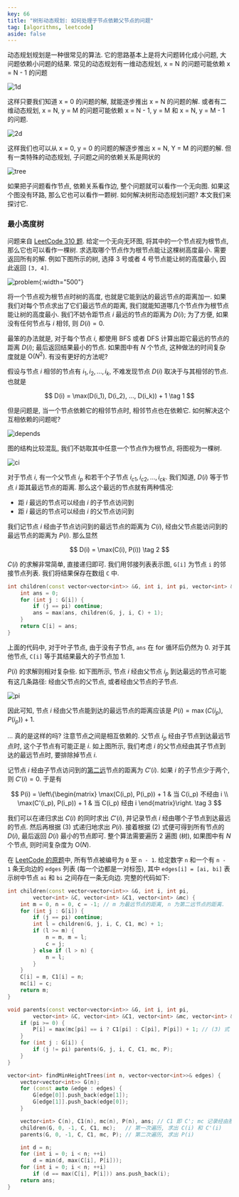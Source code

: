 ```yaml
---
key: 66
title: "树形动态规划: 如何处理子节点依赖父节点的问题"
tag: [algorithms, leetcode]
aside: false
---
```

动态规划规划是一种很常见的算法. 它的思路基本上是将大问题转化成小问题, 大问题依赖小问题的结果. 常见的动态规划有一维动态规划, x = N 的问题可能依赖 x = N - 1 的问题

![1d](/assets/images/tree-dp_1.svg)

这样只要我们知道 x = 0 的问题的解, 就能逐步推出 x = N 的问题的解. 或者有二维动态规划, x = N, y = M 的问题可能依赖 x = N - 1, y = M 和 x = N, y = M - 1 的问题.

![2d](/assets/images/tree-dp_2.svg)

这样我们也可以从 x = 0, y = 0 的问题的解逐步推出 x = N, Y = M 的问题的解. 但有一类特殊的动态规划, 子问题之间的依赖关系是网状的

![tree](/assets/images/tree-dp_3.svg)

如果把子问题看作节点, 依赖关系看作边, 整个问题就可以看作一个无向图. 如果这个图没有环路, 那么它也可以看作一颗树. 如何解决树形动态规划问题? 本文我们来探讨它.

### 最小高度树

问题来自 [LeetCode 310 题](https://leetcode-cn.com/problems/minimum-height-trees/). 给定一个无向无环图, 将其中的一个节点视为根节点, 那么它也可以看作一棵树. 求选取哪个节点作为根节点能让这棵树高度最小. 需要返回所有的解. 例如下图所示的树, 选择 3 号或者 4 号节点能让树的高度最小, 因此返回 `[3, 4]`.

![problem](/assets/images/tree-dp_4.jpeg){:width="500"}

将一个节点视为根节点时树的高度, 也就是它能到达的最远节点的距离加一. 如果我们对每个节点求出了它们最远节点的距离, 我们就能知道哪几个节点作为根节点能让树的高度最小. 我们不妨令距节点 $i$ 最远的节点的距离为 $D(i)$; 为了方便, 如果没有任何节点与 $i$ 相邻, 则 $D(i) = 0$.

最笨的办法就是, 对于每个节点 $i$, 都使用 BFS 或者 DFS 计算出距它最远的节点的距离 $D(i)$; 最后返回结果最小的节点. 如果图中有 $N$ 个节点, 这种做法的时间复杂度就是 $\mathrm{O}(N^2)$. 有没有更好的方法呢?

假设与节点 $i$ 相邻的节点有 $i_1, i_2, ..., i_k$, 不难发现节点 $D(i)$ 取决于与其相邻的节点. 也就是

$$
D(i) = \max(D(i_1), D(i_2), ..., D(i_k)) + 1 \tag 1
$$

但是问题是, 当一个节点依赖它的相邻节点时, 相邻节点也在依赖它. 如何解决这个互相依赖的问题呢?

![depends](/assets/images/tree-dp_4.svg)

图的结构比较混乱, 我们不妨取其中任意一个节点作为根节点, 将图视为一棵树.

![ci](/assets/images/tree-dp_5.svg)

对于节点 $i$, 有一个父节点 $i_p$ 和若干个子节点 $i_{c1}, i_{c2}, ..., i_{ck}$. 我们知道, $D(i)$ 等于节点 $i$ 距其最远节点的距离. 那么这个最远的节点就有两种情况:

- 距 $i$ 最远的节点可以经由 $i$ 的子节点访问到
- 距 $i$ 最远的节点可以经由 $i$ 的父节点访问到

我们记节点 $i$ 经由子节点访问到的最远节点的距离为 $C(i)$, 经由父节点能访问到的最远节点的距离为 $P(i)$. 那么显然

$$
D(i) = \max(C(i), P(i)) \tag 2
$$

$C(i)$ 的求解非常简单, 直接递归即可. 我们用邻接列表表示图, `G[i]` 为节点 `i` 的邻接节点列表. 我们将结果保存在数组 `C` 中.

```c++
int children(const vector<vector<int>> &G, int i, int pi, vector<int> &C) {
    int ans = 0;
    for (int j : G[i]) {
        if (j == pi) continue;
        ans = max(ans, children(G, j, i, C) + 1);
    }
    return C[i] = ans;
}
```

上面的代码中, 对于叶子节点, 由于没有子节点, `ans` 在 for 循环后仍然为 0. 对于其他节点, `C[i]` 等于其结果最大的子节点加 1.

$P(i)$ 的求解则相对复杂些. 如下图所示, 节点 $i$ 经由父节点 $i_p$ 到达最远的节点可能有这几条路径: 经由父节点的父节点, 或者经由父节点的子节点.

![pi](/assets/images/tree-dp_6.svg)

因此可知, 节点 $i$ 经由父节点能到达的最远节点的距离应该是 $P(i) = \max(C(i_p), P(i_p)) + 1$.

... 真的是这样的吗? 注意节点之间是相互依赖的. 父节点 $i_p$ 经由子节点到达最远节点时, 这个子节点有可能正是 $i$. 如上图所示, 我们考虑 $i$ 的父节点经由其子节点到达的最远节点时, 要排除掉节点 $i$.

记节点 $i$ 经由子节点访问到的<u>第二远</u>节点的距离为 $C'(i)$. 如果 $i$ 的子节点少于两个, 则 $C'(i) = 0$. 于是有

$$
P(i) = \left\{\begin{matrix}
\max(C(i_p), P(i_p)) + 1 & 当 C(i_p) 不经由 i \\
\max(C'(i_p), P(i_p)) + 1 & 当 C(i_p) 经由 i
\end{matrix}\right. \tag 3
$$

我们可以在递归求出 $C(i)$ 的同时求出 $C'(i)$, 并记录节点 $i$ 经由哪个子节点到达最远的节点. 然后再根据 (3) 式递归地求出 $P(i)$. 接着根据 (2) 式便可得到所有节点的 $D(i)$, 最后返回 $D(i)$ 最小的节点即可. 整个算法需要遍历 2 遍图 (树), 如果图中有 $N$ 个节点, 则时间复杂度为 $\mathrm{O}(N)$.

在 [LeetCode 的原题](https://leetcode-cn.com/problems/minimum-height-trees/)中, 所有节点被编号为 `0` 至 `n - 1`. 给定数字 `n` 和一个有 `n - 1` 条无向边的 `edges` 列表 (每一个边都是一对标签), 其中 `edges[i] = [ai, bi]` 表示树中节点 `ai` 和 `bi` 之间存在一条无向边. 完整的代码如下:

```c++
int children(const vector<vector<int>> &G, int i, int pi,
        vector<int> &C, vector<int> &C1, vector<int> &mc) {
    int m = 0, n = 0, c = -1; // m 为最远节点的距离, n 为第二远节点的距离.
    for (int j : G[i]) {
        if (j == pi) continue;
        int l = children(G, j, i, C, C1, mc) + 1;
        if (l >= m) {
            n = m, m = l;
            c = j;
        } else if (l > n) {
            n = l;
        }
    }
    C[i] = m, C1[i] = n;
    mc[i] = c;
    return m;
}

void parents(const vector<vector<int>> &G, int i, int pi,
        vector<int> &C, vector<int> &C1, vector<int> &mc, vector<int> &P) {
    if (pi >= 0) {
        P[i] = max(mc[pi] == i ? C1[pi] : C[pi], P[pi]) + 1; // (3) 式
    }
    for (int j : G[i]) {
        if (j != pi) parents(G, j, i, C, C1, mc, P);
    }
}

vector<int> findMinHeightTrees(int n, vector<vector<int>>& edges) {
    vector<vector<int>> G(n);
    for (const auto &edge : edges) {
        G[edge[0]].push_back(edge[1]);
        G[edge[1]].push_back(edge[0]);
    }

    vector<int> C(n), C1(n), mc(n), P(n), ans; // C1 即 C'; mc 记录经由那个子节点到达最远的节点.
    children(G, 0, -1, C, C1, mc);   // 第一次遍历, 求出 C(i) 和 C'(i)
    parents(G, 0, -1, C, C1, mc, P); // 第二次遍历, 求出 P(i)

    int d = n;
    for (int i = 0; i < n; ++i)
        d = min(d, max(C[i], P[i]));
    for (int i = 0; i < n; ++i)
        if (d == max(C[i], P[i])) ans.push_back(i);
    return ans;
}
```

